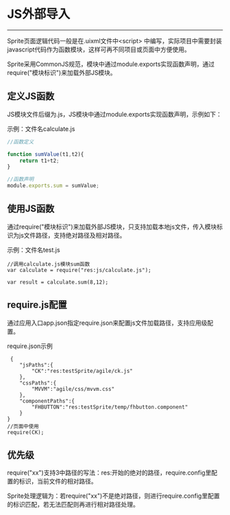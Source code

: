 # JS外部导入

------------


Sprite页面逻辑代码一般是在.uixml文件中&lt;script&gt; 中编写，实际项目中需要封装javascript代码作为函数模块，这样可再不同项目或页面中方便使用。

Sprite采用CommonJS规范，模块中通过module.exports实现函数声明，通过require("模块标识")来加载外部JS模块。


<h2 id="cid_1">定义JS函数</h2>

JS模块文件后缀为.js，JS模块中通过module.exports实现函数声明，示例如下：

示例：文件名calculate.js

````javascript
//函数定义

function sumValue(t1,t2){
	return t1+t2;
}

//函数声明
module.exports.sum = sumValue;
````
<h2 id="cid_2">使用JS函数</h2>

通过require("模块标识")来加载外部JS模块，只支持加载本地js文件，传入模块标识为js文件路径，支持绝对路径及相对路径。

示例：文件名test.js


	//调用calculate.js模块sum函数
	var calculate = require("res:js/calculate.js");

	var result = calculate.sum(8,12);



<h2 id="cid_3">require.js配置</h2>

通过应用入口app.json指定require.json来配置js文件加载路径，支持应用级配置。

require.json示例
		
     {
		"jsPaths":{
			"CK":"res:testSprite/agile/ck.js"
	 	},
	    "cssPaths":{
			"MVVM":"agile/css/mvvm.css"
	 	},
	    "componentPaths":{
			"FHBUTTON":"res:testSprite/temp/fhbutton.component"
		}
	}
	//页面中使用
	require(CK);



<h2 id="cid_4">优先级</h2>

require("xx")支持3中路径的写法：res:开始的绝对的路径，require.config里配置的标识，当前文件的相对路径。

Sprite处理逻辑为：若require("xx")不是绝对路径，则进行require.config里配置的标识匹配，若无法匹配则再进行相对路径处理。